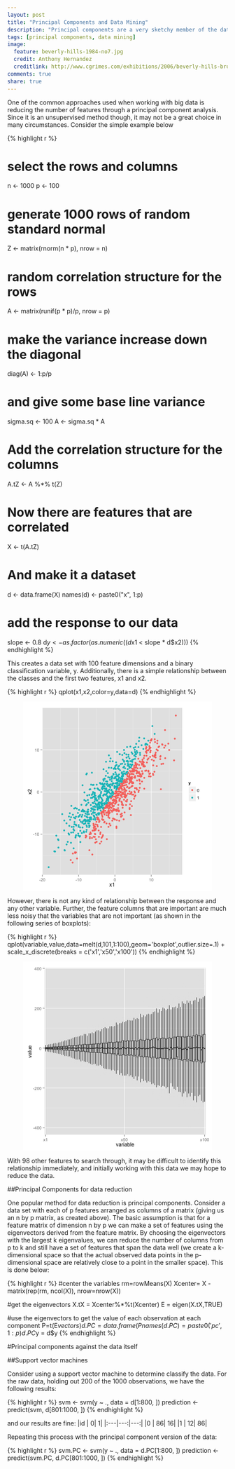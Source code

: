```yaml
---
layout: post
title: "Principal Components and Data Mining"
description: "Principal components are a very sketchy member of the data mining tool set."
tags: [principal components, data mining]
image:
  feature: beverly-hills-1984-no7.jpg
  credit: Anthony Hernandez
  creditlink: http://www.cgrimes.com/exhibitions/2006/beverly-hills-broadway/
comments: true
share: true
---
```




One of the common approaches used when working with big data is 
reducing the number of features through a principal component analysis.
Since it is an unsupervised method though, it may not be a great choice in many 
circumstances. Consider the simple example below




{% highlight r %}
# select the rows and columns
n <- 1000
p <- 100

# generate 1000 rows of random standard normal
Z <- matrix(rnorm(n * p), nrow = n)

# random correlation structure for the rows
A <- matrix(runif(p * p)/p, nrow = p)

# make the variance increase down the diagonal
diag(A) <- 1:p/p

# and give some base line variance
sigma.sq <- 100
A <- sigma.sq * A

# Add the correlation structure for the columns
A.tZ <- A %*% t(Z)

# Now there are features that are correlated
X <- t(A.tZ)

# And make it a dataset
d <- data.frame(X)
names(d) <- paste0("x", 1:p)

# add the response to our data
slope <- 0.8
d$y <- as.factor(as.numeric((d$x1 < slope * d$x2)))
{% endhighlight %}

This creates a data set with 100 feature dimensions and a binary classification variable, y.
Additionally, there is a simple relationship between the
classes and the first two features, x1 and x2.


{% highlight r %}
   qplot(x1,x2,color=y,data=d)
{% endhighlight %}

<img src="../images/10-29-thoughts-class.png" title="plot of chunk class" alt="plot of chunk class" style="display: block; margin: auto;" />

However, there is not any kind of relationship between the response and any other
variable. Further, the feature columns that are important are much less noisy that the variables
that are not important (as shown in the following series of boxplots):

{% highlight r %}
   qplot(variable,value,data=melt(d,101,1:100),geom='boxplot',outlier.size=.1) + scale_x_discrete(breaks = c('x1','x50','x100'))
{% endhighlight %}

<img src="../images/10-29-thoughts-class2.png" title="plot of chunk class2" alt="plot of chunk class2" style="display: block; margin: auto;" />

With 98 other features to search through, it may be difficult to
identify this relationship immediately, and initially working with this data
we may hope to reduce the data. 

##Principal Components for data reduction

One popular method for data reduction is principal components. 
Consider a data set with each of p features arranged as columns 
of a matrix (giving us an n by p matrix, as created above).
The basic assumption is 
that for a feature matrix of dimension n by p we can make a set of features 
using the eigenvectors derived from the feature matrix.
By choosing the eigenvectors with the largest k eigenvalues, we can reduce the
number of columns from p to k and still have a set of features that span
the data well (we create a k-dimensional space so that the actual observed
data points in the p-dimensional space are relatively close to a point 
in the smaller space). This is done below:

<!-- plot: R plot (results in document) -->

{% highlight r %}
   #center the variables
   rm=rowMeans(X)
   Xcenter= X - matrix(rep(rm, ncol(X)), nrow=nrow(X))

   #get the eigenvectors
   X.tX = Xcenter%*%t(Xcenter)
   E = eigen(X.tX,TRUE)

   #use the eigenvectors to get the value of each observation at each component
   P=t(E$vectors)
   d.PC = data.frame(P%*%Xcenter)
   names(d.PC) = paste0('pc',1:p)
   d.PC$y = d$y
{% endhighlight %}

<!-- http://psych.colorado.edu/wiki/lib/exe/fetch.php?media=labs:learnr:emily_-_principal_components_analysis_in_r:pca_how_to.pdf -->

#Principal components against the data itself

##Support vector machines

Consider using a support vector machine to determine classify
the data. For the raw data, holding out 200 of the 1000 observations,
we have the following results:
<!-- svm: R code (No Results in Document) -->

{% highlight r %}
svm <- svm(y ~ ., data = d[1:800, ])
prediction <- predict(svm, d[801:1000, ])
{% endhighlight %}

and our results are fine:
|id  |   0|   1|
|:---|---:|---:|
|0   |  86|  16|
|1   |  12|  86|


Repeating this process with the principal component version of the data:

{% highlight r %}
svm.PC <- svm(y ~ ., data = d.PC[1:800, ])
prediction <- predict(svm.PC, d.PC[801:1000, ])
{% endhighlight %}
















